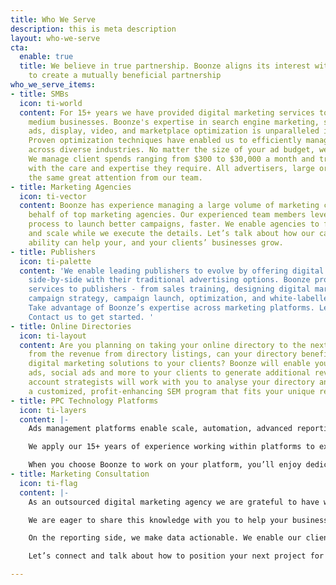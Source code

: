 ```yaml
---
title: Who We Serve
description: this is meta description
layout: who-we-serve
cta:
  enable: true
  title: We believe in true partnership. Boonze aligns its interest with its clients
    to create a mutually beneficial partnership
who_we_serve_items:
- title: SMBs
  icon: ti-world
  content: For 15+ years we have provided digital marketing services to small and
    medium businesses. Boonze's expertise in search engine marketing, social media
    ads, display, video, and marketplace optimization is unparalleled in the industry.
    Proven optimization techniques have enabled us to efficiently manage 10,000+ campaigns
    across diverse industries. No matter the size of your ad budget, we can help.
    We manage client spends ranging from $300 to $30,000 a month and treat each client
    with the care and expertise they require. All advertisers, large or small, get
    the same great attention from our team.
- title: Marketing Agencies
  icon: ti-vector
  content: Boonze has experience managing a large volume of marketing campaigns on
    behalf of top marketing agencies. Our experienced team members leverage our streamlined
    process to launch better campaigns, faster. We enable agencies to focus on sales
    and scale while we execute the details. Let’s talk about how our campaign optimization
    ability can help your, and your clients’ businesses grow.
- title: Publishers
  icon: ti-palette
  content: 'We enable leading publishers to evolve by offering digital marketing campaigns
    side-by-side with their traditional advertising options. Boonze provides end-to-end
    services to publishers - from sales training, designing digital marketing packages,
    campaign strategy, campaign launch, optimization, and white-labelled reporting.
    Take advantage of Boonze’s expertise across marketing platforms. Let’s grow together.
    Contact us to get started. '
- title: Online Directories
  icon: ti-layout
  content: Are you planning on taking your online directory to the next level? Apart
    from the revenue from directory listings, can your directory benefit from offering
    digital marketing solutions to your clients? Boonze will enable you to sell Google
    ads, social ads and more to your clients to generate additional revenue. Our experienced
    account strategists will work with you to analyse your directory and co-develop
    a customized, profit-enhancing SEM program that fits your unique requirements.
- title: PPC Technology Platforms
  icon: ti-layers
  content: |-
    Ads management platforms enable scale, automation, advanced reporting and a host of other features. However, when the human element or lots of manual heavy lifting is required, we rise to the occasion. Boonze has experienced operating on most of the common PPC management platforms as well as several developed for internal use by our clients.

    We apply our 15+ years of experience working within platforms to expertly complete tasks including keyword generation, campaign optimization, advanced reporting, and more. Additionally, due to being power-users of the platforms, many of our clients look to us for suggestions on platform features and enhancements.

    When you choose Boonze to work on your platform, you’ll enjoy dedicated team members working on your account, significant unbilled training time, and a process-oriented company that sets, and meets, SLAs.
- title: Marketing Consultation
  icon: ti-flag
  content: |-
    As an outsourced digital marketing agency we are grateful to have worked on a range of projects for all sorts of clients, industries, and advertisers. This has given us a wealth of knowledge and experience on how to make digital marketing initiatives productive, profitable, and scalable.

    We are eager to share this knowledge with you to help your business grow. Our experience includes campaign management, both for single high-spend advertisers and micro campaigns for thousands of SMBs. When efficiency matters, we can help develop scripts that both automate and improve campaign performance. We often work on a one-to-many model (our clients sell digital marketing to their customers), which gives us a particularly savvy eye when creating unique strategies for aggregators, directories, and global agencies.

    On the reporting side, we make data actionable. We enable our clients to more effectively act on their data via deep experience in advanced MS Excel functions, SQL queries, Data Studio, and Google Sheets.

    Let’s connect and talk about how to position your next project for success.

---
```

